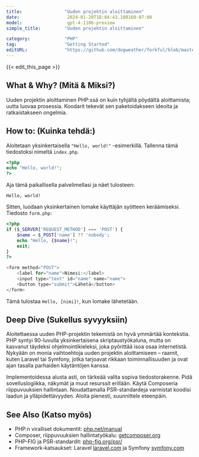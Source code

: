 ```yaml
---
title:                "Uuden projektin aloittaminen"
date:                  2024-01-20T18:04:43.108160-07:00
model:                 gpt-4-1106-preview
simple_title:         "Uuden projektin aloittaminen"

category:             "PHP"
tag:                  "Getting Started"
editURL:              "https://github.com/dogweather/forkful/blob/master/content/fi/php/starting-a-new-project.md"
---
```


{{< edit_this_page >}}

## What & Why? (Mitä & Miksi?)
Uuden projektin aloittaminen PHP:ssä on kuin tyhjältä pöydältä aloittamista; uutta luovaa prosessia. Koodarit tekevät sen paketoidakseen ideoita ja ratkaistakseen ongelmia.

## How to: (Kuinka tehdä:)
Aloitetaan yksinkertaisella `"Hello, world!"` -esimerkillä. Tallenna tämä tiedostoksi nimeltä `index.php`.

```php
<?php
echo "Hello, world!";
?>
```

Aja tämä paikallisella palvelimellasi ja näet tulosteen:

```
Hello, world!
```

Sitten, luodaan yksinkertainen lomake käyttäjän syötteen keräämiseksi. Tiedosto `form.php`:

```php
<?php
if ($_SERVER['REQUEST_METHOD'] === 'POST') {
    $name = $_POST['name'] ?? 'nobody';
    echo "Hello, {$name}!";
    exit;
}
?>

<form method="POST">
    <label for="name">Nimesi:</label>
    <input type="text" id="name" name="name">
    <button type="submit">Lähetä</button>
</form>
```

Tämä tulostaa `Hello, [nimi]!`, kun lomake lähetetään.

## Deep Dive (Sukellus syvyyksiin)
Aloitettaessa uuden PHP-projektin tekemistä on hyvä ymmärtää kontekstia. PHP syntyi 90-luvulla yksinkertaisena skriptaustyökaluna, mutta on kasvanut täydeksi ohjelmointikieleksi, joka pyörittää isoa osaa internetistä. Nykyään on monia vaihtoehtoja uuden projektin aloittamiseen – raamit, kuten Laravel tai Symfony, jotka tarjoavat rikkaan toiminnallisuuden ja ovat ajan tasalla parhaiden käytäntöjen kanssa. 

Implementoidessa alusta asti, on tärkeää valita sopiva tiedostorakenne. Pidä sovelluslogiikka, näkymät ja muut resurssit erillään. Käytä Composeria riippuvuuksien hallintaan. Noudattamalla PSR-standardeja varmistat koodisi laadun ja ylläpidettävyyden. Aloita pienesti, suunnittele eteenpäin.

## See Also (Katso myös)
- PHP:n viralliset dokumentit: [php.net/manual](https://www.php.net/manual/en/)
- Composer, riippuvuuksien hallintatyökalu: [getcomposer.org](https://getcomposer.org/)
- PHP-FIG ja PSR-standardit: [php-fig.org/psr/](https://www.php-fig.org/psr/)
- Framework-katsaukset: Laravel [laravel.com](https://laravel.com/) ja Symfony [symfony.com](https://symfony.com/)

